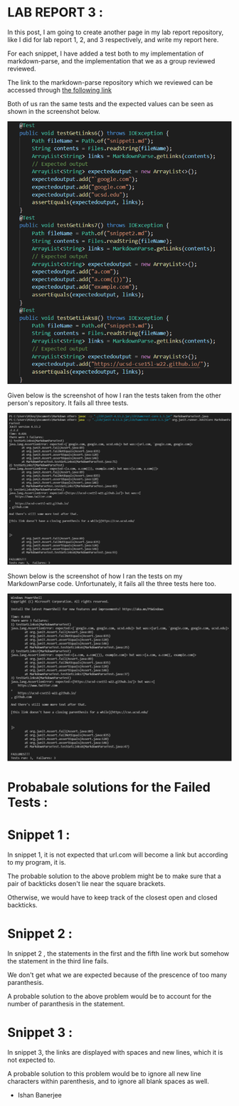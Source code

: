 # LAB REPORT 3 :

In this post, I am going to create another page in my lab report repository, like I did for lab report 1, 2, and 3 respectively, and write my report here.

For each snippet, I have added a test both to my implementation of markdown-parse, and the implementation that we as a group reviewed reviewed.

The link to the markdown-parse repository which we reviewed can be accessed through [the following link](https://github.com/johnsonli010801/markdown-parse)

Both of us ran the same tests and the expected values can be seen as shown in the screenshot below.

![image](tests.png)

Given below is the screenshot of how I ran the tests taken from the other person's repository. It fails all three tests.

![image](jonson-markdown.png)

Shown below is the screenshot of how I ran the tests on my MarkdownParse code. Unfortunately, it fails all the three tests here too.

![image](mymarkdown.png)

# Probabale solutions for the Failed Tests :

# Snippet 1 :

In snippet 1, it is not expected that url.com will become a link
but according to my program, it is. 

The probable solution to the above problem might be to make sure that a pair of backticks dosen't lie near the square brackets.

Otherwise, we would have to keep track of the closest open and closed backticks.

# Snippet 2 :

In snippet 2 , the statements in the first and the fifth line work but somehow the statement in the third line fails.

We don't get what we are expected because of the prescence of too many paranthesis.

A probable solution to the above problem would be to account for the number of paranthesis in the statement.

# Snippet 3 :

In snippet 3, the links are displayed with spaces and new lines, which it is not expected to.

A probable solution to this problem would be to ignore all new line characters within parenthesis, and to ignore all blank spaces as well.

- Ishan Banerjee